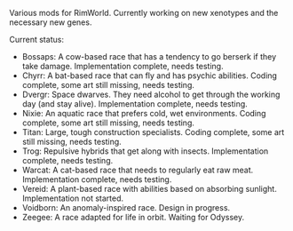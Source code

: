 Various mods for RimWorld. Currently working on new xenotypes and the necessary new genes.

Current status:
* Bossaps: A cow-based race that has a tendency to go berserk if they take damage. Implementation complete, needs testing.
* Chyrr: A bat-based race that can fly and has psychic abilities. Coding complete, some art still missing, needs testing.
* Dvergr: Space dwarves. They need alcohol to get through the working day (and stay alive). Implementation complete, needs testing.
* Nixie: An aquatic race that prefers cold, wet environments. Coding complete, some art still missing, needs testing.
* Titan: Large, tough construction specialists. Coding complete, some art still missing, needs testing.
* Trog: Repulsive hybrids that get along with insects. Implementation complete, needs testing.
* Warcat: A cat-based race that needs to regularly eat raw meat. Implementation complete, needs testing.
* Vereid: A plant-based race with abilities based on absorbing sunlight. Implementation not started.
* Voidborn: An anomaly-inspired race. Design in progress.
* Zeegee: A race adapted for life in orbit. Waiting for Odyssey.
